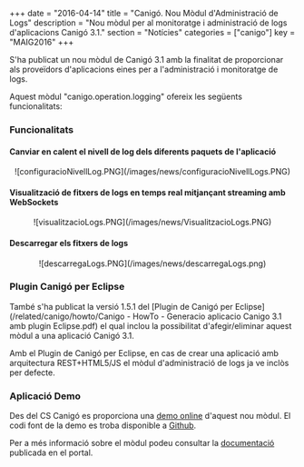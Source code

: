 +++
date        = "2016-04-14"
title       = "Canigó. Nou Mòdul d'Administració de Logs"
description = "Nou mòdul per al monitoratge i administració de logs d'aplicacions Canigó 3.1."
section     = "Notícies"
categories  = ["canigo"]
key         = "MAIG2016"
+++

S'ha publicat un nou mòdul de Canigó 3.1 amb la finalitat de proporcionar als proveïdors d'aplicacions eines per a l'administració i monitoratge de logs.

Aquest mòdul "canigo.operation.logging" ofereix les següents funcionalitats:

### Funcionalitats

#### Canviar en calent el nivell de log dels diferents paquets de l'aplicació

<center>![configuracioNivellLog.PNG](/images/news/configuracioNivellLogs.PNG)</center>

#### Visualització de fitxers de logs en temps real mitjançant streaming amb WebSockets

<center>![visualitzacioLogs.PNG](/images/news/VisualitzacioLogs.PNG)</center>

#### Descarregar els fitxers de logs

<center>![descarregaLogs.PNG](/images/news/descarregaLogs.png)</center>

### Plugin Canigó per Eclipse

També s'ha publicat la versió 1.5.1 del [Plugin de Canigó per Eclipse] (/related/canigo/howto/Canigo - HowTo - Generacio aplicacio Canigo 3.1 amb plugin Eclipse.pdf) el qual inclou la possibilitat d'afegir/eliminar aquest mòdul a una aplicació Canigó 3.1.

Amb el Plugin de Canigó per Eclipse, en cas de crear una aplicació amb arquitectura REST+HTML5/JS el mòdul d'administració de logs ja ve inclòs per defecte.

### Aplicació Demo

Des del CS Canigó es proporciona una [demo online](http://canigo-admin-logs.eu-gb.mybluemix.net/loggingAdministration.html) d'aquest nou mòdul. El codi font de la demo es troba disponible a [Github](https://github.com/cs-canigo/demoAdminLogs).

Per a més informació sobre el mòdul podeu consultar la [documentació](/canigo-documentacio-versions-3x-core/modul-logging-admin/) publicada en el portal.
